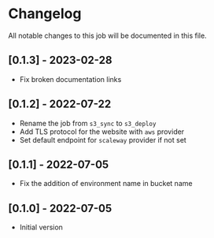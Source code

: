 # Changelog

All notable changes to this job will be documented in this file.

## [0.1.3] - 2023-02-28
* Fix broken documentation links

## [0.1.2] - 2022-07-22
* Rename the job from `s3_sync` to `s3_deploy`
* Add TLS protocol for the website with `aws` provider
* Set default endpoint for `scaleway` provider if not set 
## [0.1.1] - 2022-07-05
* Fix the addition of environment name in bucket name

## [0.1.0] - 2022-07-05
* Initial version

